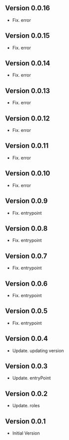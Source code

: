 ## Version 0.0.16
- Fix. error

## Version 0.0.15
- Fix. error

## Version 0.0.14
- Fix. error

## Version 0.0.13
- Fix. error

## Version 0.0.12
- Fix. error

## Version 0.0.11
- Fix. error

## Version 0.0.10
- Fix. error


## Version 0.0.9
- Fix. entrypoint

## Version 0.0.8
- Fix. entrypoint

## Version 0.0.7
- Fix. entrypoint


## Version 0.0.6
- Fix. entrypoint

## Version 0.0.5
- Fix. entrypoint

## Version 0.0.4
- Update. updating version

## Version 0.0.3
- Update. entryPoint

## Version 0.0.2
- Update. roles

## Version 0.0.1
- Initial Version
